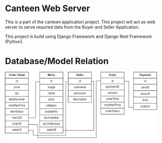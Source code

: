 # Canteen Web Server

This is a part of the canteen application project. This project will act as web server to serve required data from the Buyer and Seller Application.

This project is build using Django Framework and Django Rest Framework (Python).

# Database/Model Relation

![GitHub Logo](databaseRelation.png)

